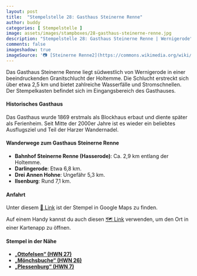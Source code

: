 ```yaml
---
layout: post
title:  "Stempelstelle 28: Gasthaus Steinerne Renne"
author: buddy
categories: [ Stempelstelle ]
image: assets/images/stampboxes/28-gasthaus-steinerne-renne.jpg
description: "Stempelstelle 28: Gasthaus Steinerne Renne | Wernigerode"
comments: false
imageshadow: true
imageSource: '📷 [Steinerne Renne2](https://commons.wikimedia.org/wiki/File:Steinerne_Renne2.jpg) von <a href="//commons.wikimedia.org/wiki/User:B.Thomas95" title="User:B.Thomas95">Thomas Binder</a> unter Lizenz [CC BY-SA 4.0](https://creativecommons.org/licenses/by-sa/4.0)'
---
```


Das Gasthaus Steinerne Renne liegt südwestlich von Wernigerode in einer beeindruckenden Granitschlucht der Holtemme. Die Schlucht erstreckt sich über etwa 2,5 km und bietet zahlreiche Wasserfälle und Stromschnellen. Der Stempelkasten befindet sich im Eingangsbereich des Gasthauses.

#### Historisches Gasthaus

Das Gasthaus wurde 1869 erstmals als Blockhaus erbaut und diente später als Ferienheim. Seit Mitte der 2000er Jahre ist es wieder ein beliebtes Ausflugsziel und Teil der Harzer Wandernadel.

#### Wanderwege zum Gasthaus Steinerne Renne

- **Bahnhof Steinerne Renne (Hasserode)**: Ca. 2,9 km entlang der Holtemme.
- **Darlingerode**: Etwa 6,8 km.
- **Drei Annen Hohne**: Ungefähr 5,3 km.
- **Ilsenburg**: Rund 7,1 km.

#### Anfahrt

Unter diesem [📍 Link](https://www.google.com/maps/dir/?api=1&origin=&destination=51.80494%2C%2010.69977) ist der Stempel in Google Maps zu finden.

<div class="android-only">
  Auf einem Handy kannst du auch diesen 
  <a href="geo:51.80494,10.69977">🗺️ Link</a> 
  verwenden, um den Ort in einer Kartenapp zu öffnen.
  <p></p>
</div>

#### Stempel in der Nähe

- [**„Ottofelsen“ (HWN 27)**](/stempelstelle-27-ottofelsen)
- [**„Mönchsbuche“ (HWN 26)**](/stempelstelle-26-moenchsbuche)
- [**„Plessenburg“ (HWN 7)**](/stempelstelle-7-plessenburg)
